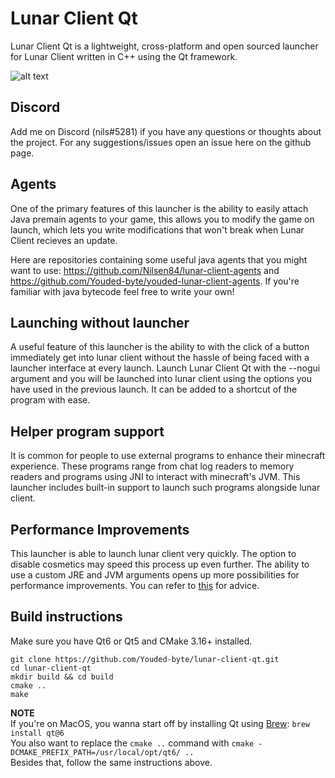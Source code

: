 # Lunar Client Qt
Lunar Client Qt is a lightweight, cross-platform and open sourced launcher for Lunar Client written in C++ using the Qt framework.  
  
![alt text](https://i.imgur.com/Ih9BGOn.png)

## Discord
Add me on Discord (nils#5281) if you have any questions or thoughts about the project. For any suggestions/issues open an issue here on the github page.

## Agents
One of the primary features of this launcher is the ability to easily attach Java premain agents to your game, 
this allows you to modify the game on launch, which lets you write modifications that won't break when Lunar Client recieves an update. 
  
Here are repositories containing some useful java agents that you might want to use: https://github.com/Nilsen84/lunar-client-agents 
and https://github.com/Youded-byte/youded-lunar-client-agents.
If you're familiar with java bytecode feel free to write your own!

## Launching without launcher
A useful feature of this launcher is the ability to with the click of a button immediately get into lunar client without the hassle of being faced 
with a launcher interface at every launch. Launch Lunar Client Qt with the --nogui argument and you will be launched into lunar client using the 
options you have used in the previous launch. It can be added to a shortcut of the program with ease.

## Helper program support
It is common for people to use external programs to enhance their minecraft experience. These programs range from chat log readers to memory readers and
programs using JNI to interact with minecraft's JVM. This launcher includes built-in support to launch such programs alongside lunar client.

## Performance Improvements
This launcher is able to launch lunar client very quickly. The option to disable cosmetics may speed this process up even further. The ability to use
a custom JRE and JVM arguments opens up more possibilities for performance improvements. You can refer to [this](https://github.com/Youded-byte/Java-Optimisations-MC/blob/main/README.md) for advice.

## Build instructions
Make sure you have Qt6 or Qt5 and CMake 3.16+ installed.
```
git clone https://github.com/Youded-byte/lunar-client-qt.git
cd lunar-client-qt
mkdir build && cd build
cmake ..
make
```

**NOTE**  
If you're on MacOS, you wanna start off by installing Qt using [Brew](https://brew.sh/): ```brew install qt@6```  
You also want to replace the `cmake ..` command with `cmake -DCMAKE_PREFIX_PATH=/usr/local/opt/qt6/ ..`  
Besides that, follow the same instructions above.
